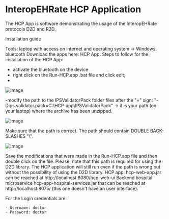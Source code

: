# InteropEHRate HCP Application

The HCP App is software demonstrating the usage of the InteropEHRate protocols D2D and R2D.

Installation guide

Tools: laptop with access on internet and operating system -> Windows, bluetooth
Download the apps here: 
HCP App:
 Steps to follow for the installation of the HCP App:
- activate the bluetooth on the device
- right click on the Run-HCP.app .bat file and click edit; 
- 
![image](https://user-images.githubusercontent.com/104497337/168797837-536a953d-e6ac-4177-a0e1-159dc3df5366.png)


-modify the path to the IPSValidatorPack folder files after the "=" sign: "-Dips.validator.pack=C:\\HCP-app\\IPSValidatorPack" -> it is your path (on your laptop) where the archive has been unzipped.

![image](https://user-images.githubusercontent.com/104497337/168796194-1f3c09fb-0ad6-4b2f-b02b-ac98a59f5a3e.png)


Make sure that the path is correct. The path should contain DOUBLE BACK-SLASHES "\\".

![image](https://user-images.githubusercontent.com/104497337/168796107-87ab610b-f4d2-44bf-b34d-0f5fabafb475.png)

Save the modifications that were made in the Run-HCP.app file and then double click on the file.
Please, note that this path is required for using the D2D library. The HCP application will still run even if the path is wrong but without the possibility of using the D2D library.
 HCP app: hcp-web-app.jar can be reached at http://localhost:8080/hcp-web-ui
Backend hospital microservice hcp-app-hospital-services.jar that can be reached at http://localhost:8075/  (this one doesn't have an user interface).

 For the Login credentials are:
 
	- Username: doctor
	- Password: doctor

